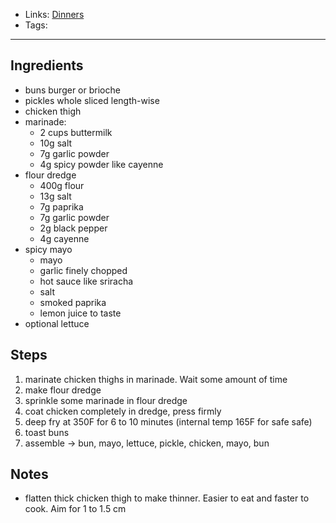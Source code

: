 - Links: [Dinners](Dinners/Dinners.md)
- Tags: 

---

## Ingredients
- buns burger or brioche
- pickles whole sliced length-wise
- chicken thigh
- marinade:
    - 2 cups buttermilk
    - 10g salt
    - 7g garlic powder
    - 4g spicy powder like cayenne
- flour dredge
    - 400g flour
    - 13g salt
    - 7g paprika
    - 7g garlic powder
    - 2g black pepper
    - 4g cayenne
- spicy mayo
    - mayo
    - garlic finely chopped
    - hot sauce like sriracha
    - salt
    - smoked paprika
    - lemon juice to taste
- optional lettuce

## Steps
1. marinate chicken thighs in marinade. Wait some amount of time
2. make flour dredge
3. sprinkle some marinade in flour dredge
4. coat chicken completely in dredge, press firmly
5. deep fry at 350F for 6 to 10 minutes (internal temp 165F for safe safe)
6. toast buns
7. assemble -> bun, mayo, lettuce, pickle, chicken, mayo, bun

## Notes
- flatten thick chicken thigh to make thinner. Easier to eat and faster to cook. Aim for 1 to 1.5 cm
